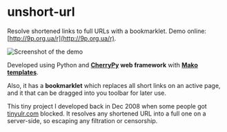 unshort-url
===========

Resolve shortened links to full URLs with a bookmarklet. Demo online: [http://9p.org.ua/r](http://9p.org.ua/r). 

![Screenshot of the demo](https://raw.github.com/235/unshort-url/master/screenshot.png)

Developed using Python and **[CherryPy](http://www.cherrypy.org) web framework** with **[Mako templates](http://www.makotemplates.org/)**.

Also, it has a **bookmarklet** which replaces all short links on an active page, and it that can be dragged into you toolbar for later use.

This tiny project I developed back in Dec 2008 when some people got [tinyulr.com](http://tinyurl.com/) blocked. It resolves any shortened URL into a full one on a server-side, so escaping any filtration or censorship. 

